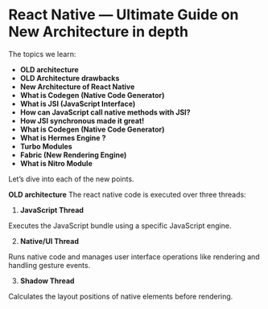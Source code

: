 # React Native — Ultimate Guide on New Architecture in depth

The topics we learn:

- **OLD architecture**
- **OLD Architecture drawbacks**
- **New Architecture of React Native**
- **What is Codegen (Native Code Generator)**
- **What is JSI (JavaScript Interface)**
- **How can JavaScript call native methods with JSI?**
- **How JSI synchronous made it great!**
- **What is Codegen (Native Code Generator)**
- **What is Hermes Engine ?**
- **Turbo Modules**
- **Fabric (New Rendering Engine)**
- **What is Nitro Module**

Let’s dive into each of the new points.

**OLD architecture**
The react native code is executed over three threads:

1. **JavaScript Thread**

Executes the JavaScript bundle using a specific JavaScript engine.

2. **Native/UI Thread**

Runs native code and manages user interface operations like rendering and handling gesture events.

3. **Shadow Thread**

Calculates the layout positions of native elements before rendering.
